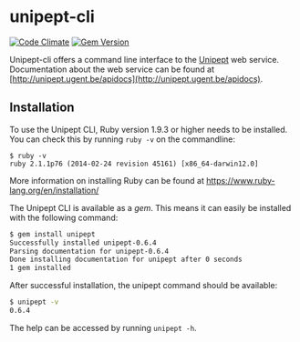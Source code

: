 # unipept-cli

[![Code Climate](https://codeclimate.com/github/unipept/unipept-cli/badges/gpa.svg)](https://codeclimate.com/github/unipept/unipept-cli)
[![Gem Version](https://badge.fury.io/rb/unipept.svg)](http://badge.fury.io/rb/unipept)

Unipept-cli offers a command line interface to the [Unipept](http://unipept.ugent.be) web service.
Documentation about the web service can be found at [http://unipept.ugent.be/apidocs](http://unipept.ugent.be/apidocs).

## Installation

To use the Unipept CLI, Ruby version 1.9.3 or higher needs to be installed. You can check this by running `ruby -v` on the commandline:

```
$ ruby -v
ruby 2.1.1p76 (2014-02-24 revision 45161) [x86_64-darwin12.0]
```

More information on installing Ruby can be found at https://www.ruby-lang.org/en/installation/

The Unipept CLI is available as a *gem*. This means it can easily be installed with the following command:

```bash
$ gem install unipept
Successfully installed unipept-0.6.4
Parsing documentation for unipept-0.6.4
Done installing documentation for unipept after 0 seconds
1 gem installed
```

After successful installation, the unipept command should be available:

```bash
$ unipept -v
0.6.4
```

The help can be accessed by running `unipept -h`.
